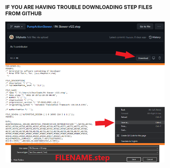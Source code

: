 ### IF YOU ARE HAVING TROUBLE DOWNLOADING STEP FILES FROM GITHUB
<img src="GHimages/GitHubSTEPfiledownloadtutorial.png" width="700">
